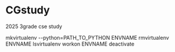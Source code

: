 # CGstudy
2025 3grade cse study

mkvirtualenv --python=PATH_TO_PYTHON ENVNAME
rmvirtualenv ENVNAME
lsvirtualenv
workon ENVNAME
deactivate